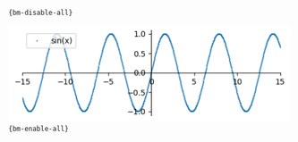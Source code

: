 `{bm-disable-all}`

![Graph(s) of sin(x)](calculus_805acc21821d1a7e175e0384a6b81401.png)
`{bm-enable-all}`

